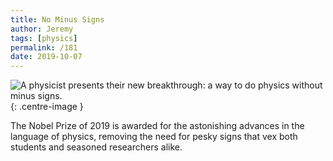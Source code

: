```yaml
---
title: No Minus Signs
author: Jeremy
tags: [physics]
permalink: /181
date: 2019-10-07
---
```


![A physicist presents their new breakthrough: a way to do physics without minus signs.](https://res.cloudinary.com/dh3hm8pb7/image/upload/c_scale,q_auto:best/v1535842782/Handwaving/Published/NoMinusSigns.png){: .centre-image }

The Nobel Prize of 2019 is awarded for the astonishing advances in the language of physics, removing the need for pesky signs that vex both students and seasoned researchers alike.
